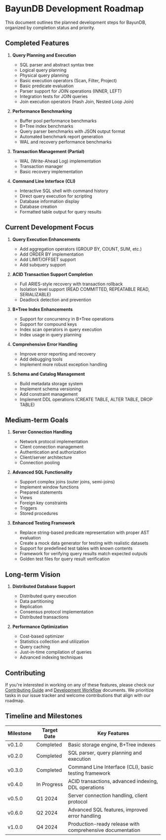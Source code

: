 # BayunDB Development Roadmap

This document outlines the planned development steps for BayunDB, organized by completion status and priority.

## Completed Features

1. **Query Planning and Execution**
   - SQL parser and abstract syntax tree
   - Logical query planning
   - Physical query planning
   - Basic execution operators (Scan, Filter, Project)
   - Basic predicate evaluation
   - Parser support for JOIN operations (INNER, LEFT)
   - Integration tests for JOIN queries
   - Join execution operators (Hash Join, Nested Loop Join)

2. **Performance Benchmarking**
   - Buffer pool performance benchmarks
   - B+Tree index benchmarks
   - Query parser benchmarks with JSON output format
   - Automated benchmark report generation
   - WAL and recovery performance benchmarks

3. **Transaction Management (Partial)**
   - WAL (Write-Ahead Log) implementation
   - Transaction manager
   - Basic recovery implementation

4. **Command Line Interface (CLI)**
   - Interactive SQL shell with command history
   - Direct query execution for scripting
   - Database information display
   - Database creation
   - Formatted table output for query results

## Current Development Focus

1. **Query Execution Enhancements**
   - Add aggregation operators (GROUP BY, COUNT, SUM, etc.)
   - Add ORDER BY implementation
   - Add LIMIT/OFFSET support
   - Add subquery support

2. **ACID Transaction Support Completion**
   - Full ARIES-style recovery with transaction rollback
   - Isolation level support (READ COMMITTED, REPEATABLE READ, SERIALIZABLE)
   - Deadlock detection and prevention

3. **B+Tree Index Enhancements**
   - Support for concurrency in B+Tree operations
   - Support for compound keys
   - Index scan operators in query execution
   - Index usage in query planning

4. **Comprehensive Error Handling**
   - Improve error reporting and recovery
   - Add debugging tools
   - Implement more robust exception handling

5. **Schema and Catalog Management**
   - Build metadata storage system
   - Implement schema versioning
   - Add constraint management
   - Implement DDL operations (CREATE TABLE, ALTER TABLE, DROP TABLE)

## Medium-term Goals

1. **Server Connection Handling**
   - Network protocol implementation
   - Client connection management
   - Authentication and authorization
   - Client/server architecture
   - Connection pooling

2. **Advanced SQL Functionality**
   - Support complex joins (outer joins, semi-joins)
   - Implement window functions
   - Prepared statements
   - Views
   - Foreign key constraints
   - Triggers
   - Stored procedures

3. **Enhanced Testing Framework**
   - Replace string-based predicate representation with proper AST evaluation
   - Create a mock data generator for testing with realistic datasets
   - Support for predefined test tables with known contents
   - Framework for verifying query results match expected outputs
   - Golden test files for query result verification

## Long-term Vision

1. **Distributed Database Support**
   - Distributed query execution
   - Data partitioning
   - Replication
   - Consensus protocol implementation
   - Distributed transactions

2. **Performance Optimization**
   - Cost-based optimizer
   - Statistics collection and utilization
   - Query caching
   - Just-in-time compilation of queries
   - Advanced indexing techniques

## Contributing

If you're interested in working on any of these features, please check our [Contributing Guide](../contributing/contributing.md) and [Development Workflow](../development/workflow.md) documents. We prioritize tasks in our issue tracker and welcome contributions that align with our roadmap.

## Timeline and Milestones

| Milestone | Target Date | Key Features |
|-----------|-------------|--------------|
| v0.1.0    | Completed   | Basic storage engine, B+Tree indexes |
| v0.2.0    | Completed   | SQL parser, query planning and execution |
| v0.3.0    | Completed   | Command Line Interface (CLI), basic testing framework |
| v0.4.0    | In Progress | ACID transactions, advanced indexing, DDL operations |
| v0.5.0    | Q1 2024     | Server connection handling, client protocol |
| v0.6.0    | Q2 2024     | Advanced SQL features, improved error handling |
| v1.0.0    | Q4 2024     | Production-ready release with comprehensive documentation | 
